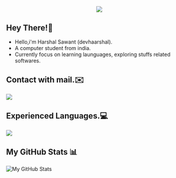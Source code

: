 <h1 align="center">
    <img src="https://readme-typing-svg.herokuapp.com/?font=Righteous&size=50&center=true&vCenter=true&width=1500&height=75&duration=2500&lines=Hi+There;Welcome+to+the+my+github;I'm+Harshal"/>
</h1>

## Hey There!👋
- Hello,i'm Harshal Sawant (devhaarshal).
- A computer student from india.
- Currently focus on learning launguages, exploring stuffs related softwares.

## Contact with mail.✉️
  <a href="mailto:harshalsawant2004h@gmail.com">
    <img src="https://img.shields.io/badge/Contact-333333?style=for-the-badge&logo=gmail&logoColor=blue"/>
  </a>
 
## Experienced Languages.💻
<img src="https://skillicons.dev/icons?i=python,bash,nodejs,c,cpp"/>

## My GitHub Stats 📊
![My GitHub Stats](https://github-readme-stats.vercel.app/api?username=c0d3h01&show_icons=true&theme=radical)
